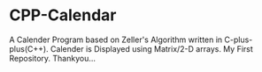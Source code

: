 # CPP-Calendar
A Calender Program based on Zeller's Algorithm written in C-plus-plus(C++).
Calender is Displayed using Matrix/2-D arrays.
My First Repository.
Thankyou...
